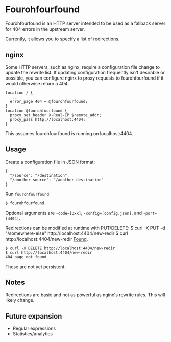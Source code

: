 Fourohfourfound
===============

Fourohfourfound is an HTTP server intended to be used as a fallback server for
404 errors in the upstream server.

Currently, it allows you to specify a list of redirections.

nginx
-----

Some HTTP servers, such as nginx, require a configuration file change to
update the rewrite list. If updating configuration frequently isn't desirable
or possible, you can configure nginx to proxy requests to fourohfourfound if it
would otherwise return a 404.

    location / {
      ...
      error_page 404 = @fourohfourfound;
    }
    location @fourohfourfound {
      proxy_set_header X-Real-IP $remote_addr;
      proxy_pass http://localhost:4404;
    }

This assumes fourohfourfound is running on localhost:4404.

Usage
-----

Create a configuration file in JSON format:

    {
      "/source": "/destination",
      "/another-source": "/another-destination"
    }

Run `fourohfourfound`:

    $ fourohfourfound

Optional arguments are `-code=[3xx]`, `-config=[config.json]`, and `-port=[4404]`.

Redirections can be modified at runtime with PUT/DELETE:
    $ curl -X PUT -d "/somewhere-else" http://localhost:4404/new-redir
    $ curl http://localhost:4404/new-redir
    <a href="/somewhere-else">Found</a>.

    $ curl -X DELETE http://localhost:4404/new-redir
    $ curl http://localhost:4404/new-redir
    404 page not found

These are not yet persistent.

Notes
-----

Redirections are basic and not as powerful as nginx's rewrite rules. This will
likely change.

Future expansion
----------------

* Regular expressions
* Statistics/analytics
